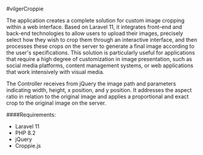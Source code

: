 #vilgerCroppie

The application creates a complete solution for custom image cropping within a web interface. Based on Laravel 11, it integrates front-end and back-end technologies to allow users to upload their images, precisely select how they wish to crop them through an interactive interface, and then processes these crops on the server to generate a final image according to the user's specifications. This solution is particularly useful for applications that require a high degree of customization in image presentation, such as social media platforms, content management systems, or web applications that work intensively with visual media.

The Controller receives from jQuery the image path and parameters indicating width, height, x position, and y position. It addresses the aspect ratio in relation to the original image and applies a proportional and exact crop to the original image on the server.

####Requirements:

- Laravel 11
- PHP 8.2
- jQuery
- Croppie.js
